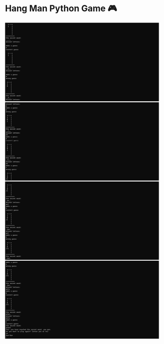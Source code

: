 # Hang Man Python Game 🎮
![hang man game](Screenshots/1.png)
![hang man game](Screenshots/2.png)
![hang man game](Screenshots/3.png)
![hang man game](Screenshots/4.png)
